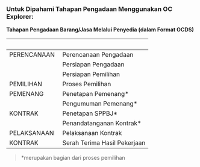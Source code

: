 ### Untuk Dipahami Tahapan Pengadaan Menggunakan OC Explorer:


**Tahapan Pengadaan Barang/Jasa Melalui Penyedia (dalam Format OCDS)**

&nbsp; | &nbsp; 
----------- | --------------------- 
PERENCANAAN&nbsp; | Perencanaan Pengadaan 
&nbsp; | Persiapan Pengadaan
&nbsp; | Persiapan Pemilihan
PEMILIHAN | Proses Pemilihan 
PEMENANG | Penetapan Pemenang*
&nbsp; | Pengumuman Pemenang*
KONTRAK | Penetapan SPPBJ*
&nbsp; | Penandatanganan Kontrak*
PELAKSANAAN | Pelaksanaan Kontrak
KONTRAK	| Serah Terima Hasil Pekerjaan

> *merupakan bagian dari proses pemilihan